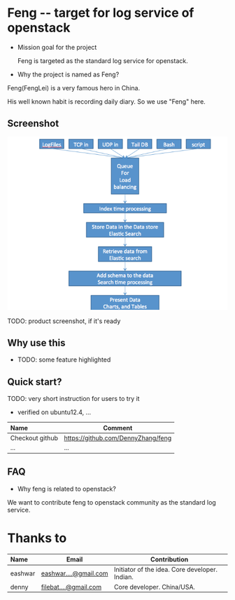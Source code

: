 Feng -- target for log service of openstack
=========
- Mission goal for the project 

   Feng is targeted as the standard log service for openstack.

- Why the project is named as Feng? 

Feng(FengLei) is a very famous hero in China. 

His well known habit is recording daily diary. So we use "Feng" here.

## Screenshot
![](./images/design1.png)

TODO: product screenshot, if it's ready

## Why use this
- TODO: some feature highlighted

## Quick start?
TODO: very short instruction for users to try it

- verified on ubuntu12.4, ...

| Name | Comment |
|:-----------------|----|
| Checkout github | https://github.com/DennyZhang/feng |
|... | ...|

## FAQ
- Why feng is related to openstack?

We want to contribute feng to openstack community as the standard log service.

# Thanks to

| Name | Email | Contribution |
|:--------|---------------|------------------|
|eashwar | eashwar....@gmail.com | Initiator of the idea. Core developer. Indian. |
|denny | filebat....@gmail.com | Core developer. China/USA.  |
